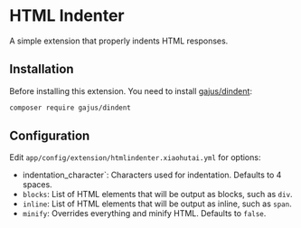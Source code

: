 # HTML Indenter

A simple extension that properly indents HTML responses.


## Installation

Before installing this extension. You need to install [gajus/dindent](https://github.com/gajus/dindent):

```sh
composer require gajus/dindent
```

## Configuration

Edit `app/config/extension/htmlindenter.xiaohutai.yml` for options:

- indentation_character`: Characters used for indentation. Defaults to 4 spaces.
- `blocks`: List of HTML elements that will be output as blocks, such as `div`.
- `inline`: List of HTML elements that will be output as inline, such as `span`.
- `minify`: Overrides everything and minify HTML. Defaults to `false`.
